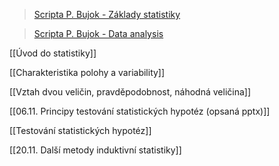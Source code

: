   

> [Scripta P. Bujok - Základy statistiky](https://web.osu.cz/~Bujok/files/zmats.pdf)

> [Scripta P. Bujok - Data analysis](https://web.osu.cz/~Bujok/files/andat.pdf)

[[Úvod do statistiky]]

[[Charakteristika polohy a variability]]

[[Vztah dvou veličin, pravděpodobnost, náhodná veličina]]

[[06.11. Principy testování statistických hypotéz (opsaná pptx)]]

[[Testování statistických hypotéz]]

[[20.11. Další metody induktivní statistiky]]